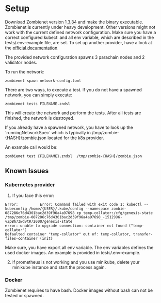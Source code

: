 # Setup

Download Zombienet version [1.3.34](https://github.com/paritytech/zombienet/releases/download/v1.3.34/zombienet-linux-x64) and make the binary executable. Zombienet is currently under heavy development. Other versions might not work with the current defined network configuration.
Make sure you have a correct configured kubectl and all env variable, which are described in the tests/.env-example file, are set.
To set up another provider, have a look at the [official documentation](https://paritytech.github.io/zombienet/).

The provided network configuration spawns 3 parachain nodes and 2 validator nodes.

To run the network:
```
zombienet spawn network-config.toml
```

There are two ways, to execute a test. If you do not have a spawned network, you can simply execute:

```
zombienet tests FILENAME.zndsl
```

This will create the network and perform the tests. After all tests are finished, the network is destroyed.

If you already have a spawned network, you have to look up the ´runningNetworkSpec´ which is typically in  /tmp/zombie-{HASH}/zombie.json located for the k8s provider.

An example call would be:


```
zombienet test {FILENAME}.zndsl  /tmp/zombie-{HASH}/zombie.json
```

## Known Issues

### Kubernetes provider

1. If you face this error:

```
Error:          Error: Command failed with exit code 1: kubectl --kubeconfig /home/{USER}/.kube/config --namespace zombie-087286c76d4301bac2d39f96a4a97698 cp temp-collator:/cfg/genesis-state /tmp/zombie-087286c76d4301bac2d39f96a4a97698_-1512996-vZpBh73wdvtR/2000/genesis-state
error: unable to upgrade connection: container not found ("temp-collator")
Defaulted container "temp-collator" out of: temp-collator, transfer-files-container (init)
```

Make sure, you have export all env variable. The env variables defines the used docker images. An example is provided in tests/.env-example.

2. If prometheus is not working and you use minikube, delete your minikube instance and start the process again.

### Docker

Zombienet requires to have bash. Docker images without bash can not be tested or spawned.
